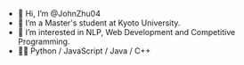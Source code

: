 - 👋 Hi, I’m @JohnZhu04
- 👀 I’m a Master's student at Kyoto University.
- 🌱 I’m interested in NLP, Web Development and Competitive Programming.   
- 🧑‍💻 Python / JavaScript / Java / C++

